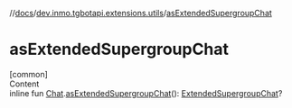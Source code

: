 //[docs](../../index.md)/[dev.inmo.tgbotapi.extensions.utils](index.md)/[asExtendedSupergroupChat](as-extended-supergroup-chat.md)



# asExtendedSupergroupChat  
[common]  
Content  
inline fun [Chat](../dev.inmo.tgbotapi.types.chat.abstracts/-chat/index.md).[asExtendedSupergroupChat](as-extended-supergroup-chat.md)(): [ExtendedSupergroupChat](../dev.inmo.tgbotapi.types.chat.abstracts.extended/-extended-supergroup-chat/index.md)?  




